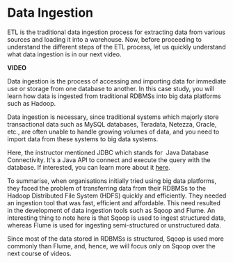 # Data Ingestion

ETL is the traditional data ingestion process for extracting data from various sources and loading it into a warehouse. Now, before proceeding to understand the different steps of the ETL process, let us quickly understand what data ingestion is in our next video.

**VIDEO**

Data ingestion is the process of accessing and importing data for immediate use or storage from one database to another. In this case study, you will learn how data is ingested from traditional RDBMSs into big data platforms such as Hadoop.

Data ingestion is necessary, since traditional systems which majorly store transactional data such as MySQL databases, Teradata, Netezza, Oracle, etc., are often unable to handle growing volumes of data, and you need to import data from these systems to big data systems.

Here, the instructor mentioned JDBC which stands for  Java Database Connectivity. It's a Java API to connect and execute the query with the database. If interested, you can learn more about it [here](https://www.javatpoint.com/java-jdbc#:~:text=JDBC%20stands%20for%20Java%20Database,to%20connect%20with%20the%20database.).

To summarise, when organisations initially tried using big data platforms, they faced the problem of transferring data from their RDBMSs to the Hadoop Distributed File System (HDFS) quickly and efficiently. They needed an ingestion tool that was fast, efficient and affordable. This need resulted in the development of data ingestion tools such as Sqoop and Flume. An interesting thing to note here is that Sqoop is used to ingest structured data, whereas Flume is used for ingesting semi-structured or unstructured data.

Since most of the data stored in RDBMSs is structured, Sqoop is used more commonly than Flume, and, hence, we will focus only on Sqoop over the next course of videos.
